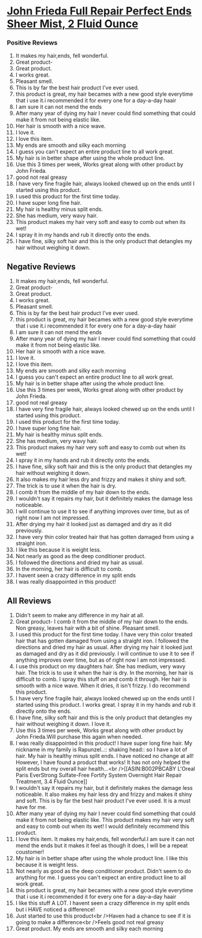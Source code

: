 # [John Frieda Full Repair Perfect Ends Sheer Mist, 2 Fluid Ounce](https://products.checkmycream.com/products/John-Frieda-Full-Repair-Perfect-Ends-Sheer-Mist-2-Fluid-Ounce.html)

### Positive Reviews

<ol>
      <li>It makes my hair,ends, fell wonderful.</li>
      <li>Great product-</li>
      <li>Great product.</li>
      <li>I works great.</li>
      <li>Pleasant smell.</li>
      <li>This is by far the best hair product I&#x27;ve ever used.  </li>
      <li>this product is great, my hair becames with a new good style everytime that i use it.i recommended it for every one for a day-a-day haair</li>
      <li>I am sure it can not mend the ends</li>
      <li>After many year of dying my hair I never could find something that could make it from not being elastic like.</li>
      <li>Her hair is smooth with a nice wave.</li>
      <li>I love it.</li>
      <li>I love this item.</li>
      <li>My ends are smooth and silky each morning</li>
      <li>I guess you can&#x27;t expect an entire product line to all work great.</li>
      <li>My hair is in better shape after using the whole product line.</li>
      <li>Use this 3 times per week, Works great along with other product by John Frieda.</li>
      <li>good not real greasy</li>
      <li>I have very fine fragile hair, always looked chewed up on the ends until I started using this product.  </li>
      <li>I used this product for the first time today.  </li>
      <li>I have super long fine hair.</li>
      <li>My hair is healthy minus split ends.</li>
      <li>She has medium, very wavy hair.</li>
      <li>This product makes my hair very soft and easy to comb out when its wet!</li>
      <li>I spray it in my hands and rub it directly onto the ends.</li>
      <li>I have fine, silky soft hair and this is the only product that detangles my hair without weighing it down.</li>
</ol>


<h2>Negative Reviews</h2>
<ol>
<li> It makes my hair,ends, fell wonderful.</li>
<li> Great product-</li>
<li> Great product.</li>
<li> I works great.</li>
<li> Pleasant smell.</li>
<li> This is by far the best hair product I&#x27;ve ever used.  </li>
<li> this product is great, my hair becames with a new good style everytime that i use it.i recommended it for every one for a day-a-day haair</li>
<li> I am sure it can not mend the ends</li>
<li> After many year of dying my hair I never could find something that could make it from not being elastic like.</li>
<li> Her hair is smooth with a nice wave.</li>
<li> I love it.</li>
<li> I love this item.</li>
<li> My ends are smooth and silky each morning</li>
<li> I guess you can&#x27;t expect an entire product line to all work great.</li>
<li> My hair is in better shape after using the whole product line.</li>
<li> Use this 3 times per week, Works great along with other product by John Frieda.</li>
<li> good not real greasy</li>
<li> I have very fine fragile hair, always looked chewed up on the ends until I started using this product.  </li>
<li> I used this product for the first time today.  </li>
<li> I have super long fine hair.</li>
<li> My hair is healthy minus split ends.</li>
<li> She has medium, very wavy hair.</li>
<li> This product makes my hair very soft and easy to comb out when its wet!</li>
<li> I spray it in my hands and rub it directly onto the ends.</li>
<li> I have fine, silky soft hair and this is the only product that detangles my hair without weighing it down.</li>
<li> It also makes my hair less dry and frizzy and makes it shiny and soft.  </li>
<li> The trick is to use it when the hair is dry.</li>
<li> I comb it from the middle of my hair down to the ends.</li>
<li> I wouldn&#x27;t say it repairs my hair, but it definitely makes the damage less noticeable.  </li>
<li> I will continue to use it to see if anything improves over time, but as of right now I am not impressed.</li>
<li> After drying my hair it looked just as damaged and dry as it did previously.  </li>
<li> I have very thin color treated hair that has gotten damaged from using a straight iron.  </li>
<li> I like this because it is weight less.</li>
<li> Not nearly as good as the deep conditioner product.  </li>
<li> I followed the directions and dried my hair as usual.  </li>
<li> In the morning, her hair is difficult to comb.</li>
<li> I havent seen a crazy difference in my split ends</li>
<li> I was really disappointed in this product!</li>
</ol>

<h2>All Reviews</h2>

<ol>
    <li> Didn&#x27;t seem to make any difference in my hair at all.</li>
    <li> Great product- I comb it from the middle of my hair down to the ends. Non greasy, leaves hair with a bit of shine. Pleasant smell.</li>
    <li> I used this product for the first time today.  I have very thin color treated hair that has gotten damaged from using a straight iron.  I followed the directions and dried my hair as usual.  After drying my hair it looked just as damaged and dry as it did previously.  I will continue to use it to see if anything improves over time, but as of right now I am not impressed.</li>
    <li> I use this product on my daughters hair. She has medium, very wavy hair. The trick is to use it when the hair is dry. In the morning, her hair is difficult to comb. I spray this stuff on and comb it through. Her hair is smooth with a nice wave. When it dries, it isn&#x27;t frizzy. I do recommend this product.</li>
    <li> I have very fine fragile hair, always looked chewed up on the ends until I started using this product.  I works great. I spray it in my hands and rub it directly onto the ends.</li>
    <li> I have fine, silky soft hair and this is the only product that detangles my hair without weighing it down. I love it.</li>
    <li> Use this 3 times per week, Works great along with other product by John Frieda.Will purchase this again when needed.</li>
    <li> I was really disappointed in this product! I have super long fine hair. My nickname in my family is Rapunzel..:: shaking head:: so I have a lot of hair. My hair is healthy minus split ends. I have noticed no change at all! However, I have found a product that works! It has not only helped the split ends but my overall hair health...&lt;br /&gt;[[ASIN:B002PBCABY L&#x27;Oreal Paris EverStrong Sulfate-Free Fortify System Overnight Hair Repair Treatment, 3.4 Fluid Ounce]]</li>
    <li> I wouldn&#x27;t say it repairs my hair, but it definitely makes the damage less noticeable.  It also makes my hair less dry and frizzy and makes it shiny and soft.  This is by far the best hair product I&#x27;ve ever used.  It is a must have for me.</li>
    <li> After many year of dying my hair I never could find something that could make it from not being elastic like. This product makes my hair very soft and easy to comb out when its wet! I would definitely recommend this product.</li>
    <li> I love this item. It makes my hair,ends, fell wonderful.I am sure it can not mend the ends but it makes it feel as though it does, I will be a repeat coustomer!</li>
    <li> My hair is in better shape after using the whole product line. I like this because it is weight less.</li>
    <li> Not nearly as good as the deep conditioner product.  Didn&#x27;t seem to do anything for me.  I guess you can&#x27;t expect an entire product line to all work great.</li>
    <li> this product is great, my hair becames with a new good style everytime that i use it.i recommended it for every one for a day-a-day haair</li>
    <li> I like this stuff A LOT. I havent seen a crazy difference in my split ends but i HAVE noticed a difference!</li>
    <li> Just started to use this product&lt;br /&gt;Haven had a chance to see if it is going to make a difference&lt;br /&gt;Feels good not real greasy</li>
    <li> Great product. My ends are smooth and silky each morning</li>
</ol>




